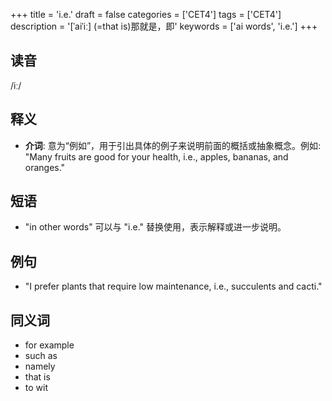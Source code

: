 +++
title = 'i.e.'
draft = false
categories = ['CET4']
tags = ['CET4']
description = '[ˈaiˈiː] (=that is)那就是，即'
keywords = ['ai words', 'i.e.']
+++

## 读音
/iː/

## 释义
- **介词**: 意为“例如”，用于引出具体的例子来说明前面的概括或抽象概念。例如: "Many fruits are good for your health, i.e., apples, bananas, and oranges."

## 短语
- "in other words" 可以与 "i.e." 替换使用，表示解释或进一步说明。

## 例句
- "I prefer plants that require low maintenance, i.e., succulents and cacti."

## 同义词
- for example
- such as
- namely
- that is
- to wit
